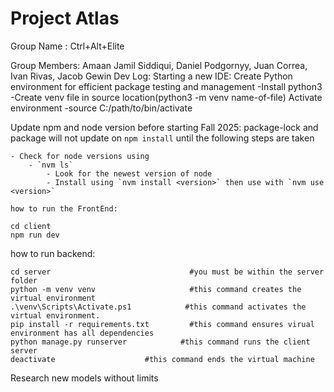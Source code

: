 # Project Atlas

Group Name : Ctrl+Alt+Elite

Group Members: Amaan Jamil Siddiqui,
               Daniel Podgornyy,
               Juan Correa,
               Ivan Rivas,
               Jacob Gewin
Dev Log:
    Starting a new IDE:
        Create Python environment for efficient package testing and management
            -Install python3
            -Create venv file in source location(python3 -m venv name-of-file)
        Activate environment
            -source C:/path/to/bin/activate

Update npm and node version before starting Fall 2025:
    package-lock and package will not update on `npm install` until the following steps are taken
    
    - Check for node versions using
        - `nvm ls`
            - Look for the newest version of node
            - Install using `nvm install <version>` then use with `nvm use <version>`
        
    how to run the FrontEnd:

    cd client
    npm run dev

how to run backend:

    cd server                               #you must be within the server folder
    python -m venv venv                     #this command creates the virtual environment
    .\venv\Scripts\Activate.ps1            #this command activates the virtual environment.
    pip install -r requirements.txt         #this command ensures virual environment has all dependencies
    python manage.py runserver            #this command runs the client server
    deactivate                    #this command ends the virtual machine
Research new models without limits